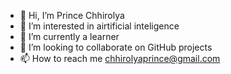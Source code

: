 - 👋 Hi, I’m Prince Chhirolya
- 👀 I’m interested in airtificial inteligence 
- 🌱 I’m currently a learner 
- 💞️ I’m looking to collaborate on GitHub projects
- 📫 How to reach me chhirolyaprince@gmail.com 

<!---
royalkingprince/royalkingprince is a ✨ special ✨ repository because its `README.md` (this file) appears on your GitHub profile.
You can click the Preview link to take a look at your changes.
--->
